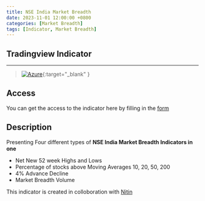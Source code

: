 ```yaml
---
title: NSE India Market Breadth
date: 2023-11-01 12:00:00 +0800
categories: [Market Breadth]
tags: [Indicator, Market Breadth]
---
```


## Tradingview Indicator

<!-- TradingView Chart BEGIN -->
<script type="text/javascript" src="https://s3.tradingview.com/tv.js"></script>
<script type="text/javascript">
var tradingview_embed_options = {};
tradingview_embed_options.width = '800';
tradingview_embed_options.height = '700';
tradingview_embed_options.chart = 'GINdGkuq';
new TradingView.chart(tradingview_embed_options);
</script>
<!-- TradingView Chart END -->
_____

> [![Azure](https://img.shields.io/badge/NSE_India_Market_breadth_Indicator-%230072C6.svg?style=for-the-badge&logo=microsoftazure&logoColor=white)](https://www.tradingview.com/script/GINdGkuq-NSE-India-Market-Breadth/){:target="_blank" }

## Access
You can get the access to the indicator here by filling in the [form](https://forms.gle/wBujXWDf59zdQcP59)

## Description
Presenting Four different types of <b>NSE India Market Breadth Indicators in one</b>
- Net New 52 week Highs and Lows
- Percentage of stocks above Moving Averages 10, 20, 50, 200
- 4% Advance Decline
- Market Breadth Volume

This indicator is created in colloboration with [Nitin](https://x.com/finallynitin)
